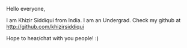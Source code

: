 Hello everyone,

I am Khizir Siddiqui from India. I am an Undergrad.
Check my github at http://github.com/khizirsiddiqui

Hope to hear/chat with you people!
:)
